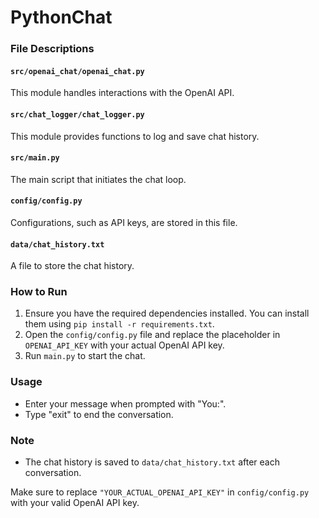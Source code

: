 # PythonChat

### File Descriptions

#### `src/openai_chat/openai_chat.py`
This module handles interactions with the OpenAI API.

#### `src/chat_logger/chat_logger.py`
This module provides functions to log and save chat history.

#### `src/main.py`
The main script that initiates the chat loop.

#### `config/config.py`
Configurations, such as API keys, are stored in this file.

#### `data/chat_history.txt`
A file to store the chat history.

### How to Run

1. Ensure you have the required dependencies installed. You can install them using `pip install -r requirements.txt`.
2. Open the `config/config.py` file and replace the placeholder in `OPENAI_API_KEY` with your actual OpenAI API key.
3. Run `main.py` to start the chat.

### Usage

- Enter your message when prompted with "You:".
- Type "exit" to end the conversation.

### Note

- The chat history is saved to `data/chat_history.txt` after each conversation.

Make sure to replace `"YOUR_ACTUAL_OPENAI_API_KEY"` in `config/config.py` with your valid OpenAI API key.
